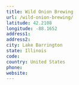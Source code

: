 ```yaml
---
title: Wild Onion Brewing
url: /wild-onion-brewing/
latitude: 42.2108
longitude: -88.1652
address1: 
address2: 
city: Lake Barrington
state: Illinois
code: 
country: United States
phone: 
website: 
---
```


